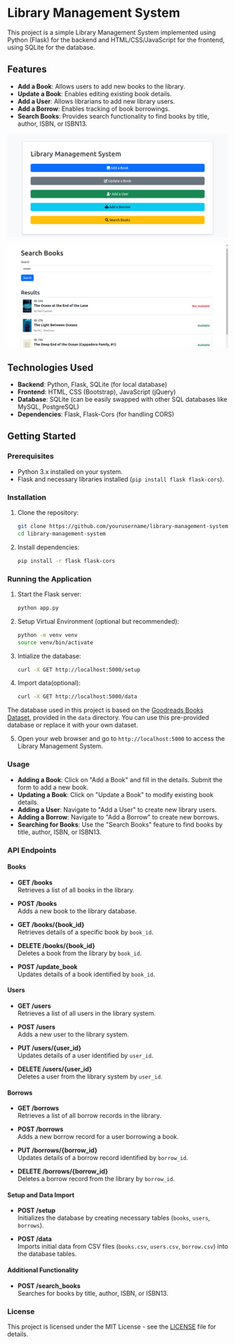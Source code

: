 # Library Management System

This project is a simple Library Management System implemented using Python (Flask) for the backend and HTML/CSS/JavaScript for the frontend, using SQLite for the database.

## Features

- **Add a Book**: Allows users to add new books to the library.
- **Update a Book**: Enables editing existing book details.
- **Add a User**: Allows librarians to add new library users.
- **Add a Borrow**: Enables tracking of book borrowings.
- **Search Books**: Provides search functionality to find books by title, author, ISBN, or ISBN13.

![home interface](screenshot/1.png)

![search interface](screenshot/2.png)


## Technologies Used

- **Backend**: Python, Flask, SQLite (for local database)
- **Frontend**: HTML, CSS (Bootstrap), JavaScript (jQuery)
- **Database**: SQLite (can be easily swapped with other SQL databases like MySQL, PostgreSQL)
- **Dependencies**: Flask, Flask-Cors (for handling CORS)

## Getting Started

### Prerequisites

- Python 3.x installed on your system.
- Flask and necessary libraries installed (`pip install flask flask-cors`).

### Installation

1. Clone the repository:

   ```bash
   git clone https://github.com/yourusername/library-management-system.git
   cd library-management-system
   ```

2. Install dependencies:

   ```bash
   pip install -r flask flask-cors
   ```

### Running the Application

1. Start the Flask server:

   ```bash
   python app.py
   ```

2. Setup Virtual Environment (optional but recommended):

   ```bash
   python -m venv venv
   source venv/bin/activate
   ```

3. Intialize the database:

   ```bash
   curl -X GET http://localhost:5000/setup
   ```	

4. Import data(optional):

   ```bash
   curl -X GET http://localhost:5000/data
   ```	
The database used in this project is based on the [Goodreads Books Dataset](https://www.kaggle.com/zygmunt/goodbooks-10k), provided in the `data` directory. You can use this pre-provided database or replace it with your own dataset.


5. Open your web browser and go to `http://localhost:5000` to access the Library Management System.

### Usage

- **Adding a Book**: Click on "Add a Book" and fill in the details. Submit the form to add a new book.
- **Updating a Book**: Click on "Update a Book" to modify existing book details.
- **Adding a User**: Navigate to "Add a User" to create new library users.
- **Adding a Borrow**: Navigate to "Add a Borrow" to create new borrows.
- **Searching for Books**: Use the "Search Books" feature to find books by title, author, ISBN, or ISBN13.

### API Endpoints

#### Books

- **GET /books**  
  Retrieves a list of all books in the library.

- **POST /books**  
  Adds a new book to the library database.

- **GET /books/{book_id}**  
  Retrieves details of a specific book by `book_id`.

- **DELETE /books/{book_id}**  
  Deletes a book from the library by `book_id`.

- **POST /update_book**  
  Updates details of a book identified by `book_id`.

#### Users

- **GET /users**  
  Retrieves a list of all users in the library system.

- **POST /users**  
  Adds a new user to the library system.

- **PUT /users/{user_id}**  
  Updates details of a user identified by `user_id`.

- **DELETE /users/{user_id}**  
  Deletes a user from the library system by `user_id`.

#### Borrows

- **GET /borrows**  
  Retrieves a list of all borrow records in the library.

- **POST /borrows**  
  Adds a new borrow record for a user borrowing a book.

- **PUT /borrows/{borrow_id}**  
  Updates details of a borrow record identified by `borrow_id`.

- **DELETE /borrows/{borrow_id}**  
  Deletes a borrow record from the library by `borrow_id`.

#### Setup and Data Import

- **POST /setup**  
  Initializes the database by creating necessary tables (`books`, `users`, `borrows`).

- **POST /data**  
  Imports initial data from CSV files (`books.csv`, `users.csv`, `borrow.csv`) into the database tables.

#### Additional Functionality

- **POST /search_books**  
  Searches for books by title, author, ISBN, or ISBN13.

### License

This project is licensed under the MIT License - see the [LICENSE](LICENSE) file for details.
